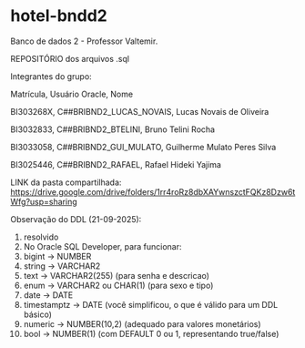 # hotel-bndd2
Banco de dados 2 - Professor Valtemir.

REPOSITÓRIO dos arquivos .sql

Integrantes do grupo:

Matrícula,  Usuário Oracle,  Nome

BI303268X,  C##BRIBND2_LUCAS_NOVAIS,  Lucas Novais de Oliveira

BI3032833,  C##BRIBND2_BTELINI,  Bruno Telini Rocha

BI3033058,  C##BRIBND2_GUI_MULATO,  Guilherme Mulato Peres Silva

BI3025446,  C##BRIBND2_RAFAEL,  Rafael Hideki Yajima

LINK da pasta compartilhada: https://drive.google.com/drive/folders/1rr4roRz8dbXAYwnszctFQKz8Dzw6tWfg?usp=sharing

Observação do DDL (21-09-2025):
1. resolvido
2. No Oracle SQL Developer, para funcionar:
3. bigint → NUMBER
4. string → VARCHAR2
5. text → VARCHAR2(255) (para senha e descricao)
6. enum → VARCHAR2 ou CHAR(1) (para sexo e tipo)
7. date → DATE
8. timestamptz → DATE (você simplificou, o que é válido para um DDL básico)
9. numeric → NUMBER(10,2) (adequado para valores monetários)
10. bool → NUMBER(1) (com DEFAULT 0 ou 1, representando true/false)
